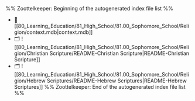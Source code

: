 %% Zoottelkeeper: Beginning of the autogenerated index file list  %%
- 📄 [[80_Learning_Education/81_High_School/81.00_Sophomore_School/Religion/context.mdb|context.mdb]]
- 🗂️ ![[80_Learning_Education/81_High_School/81.00_Sophomore_School/Religion/Christian Scripture/README-Christian Scripture|README-Christian Scripture]]
- 🗂️ ![[80_Learning_Education/81_High_School/81.00_Sophomore_School/Religion/Hebrew Scriptures/README-Hebrew Scriptures|README-Hebrew Scriptures]]
%% Zoottelkeeper: End of the autogenerated index file list  %%
